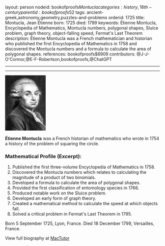 layout: person
nodeid: bookofproofs$Montucla
categories: history,18th-century
parentid: bookofproofs$52
tags: ancient-greek,astronomy,geometry,puzzles-and-problems
orderid: 1725
title: Montucla, Jean Étienne
born: 1725
died: 1799
keywords: Étienne Montucla, Encyclopedia of Mathematics, Montucla numbers, polygonal shapes, Sluice problem, graph theory, object-falling speed, Fermat's Last Theorem
description: Étienne Montucla was a French mathematician and historian who published the first Encyclopedia of Mathematics in 1758 and discovered the Montucla numbers and a formula to calculate the area of polygonal shapes.
references: bookofproofs$6909
contributors: @J-J-O'Connor,@E-F-Robertson,bookofproofs,@ChatGPT

---



---

![Montucla.jpg](https://github.com/bookofproofs/bookofproofs.github.io/blob/main/_sources/_assets/images/portraits/Montucla.jpg?raw=true)

**Étienne Montucla** was a French historian of mathematics who wrote in 1754 a history of the problem of squaring the circle.

### Mathematical Profile (Excerpt):
1. Published the first three-volume Encyclopedia of Mathematics in 1758. 
2. Discovered the Montucla numbers which relates to calculating the magnitude of a product of two binomials.
3. Developed a formula to calculate the area of polygonal shapes. 
4. Provided the first classification of entomology species in 1766.
5. Produced notable work on the Sluice problem. 
6. Developed an early form of graph theory. 
7. Created a mathematical method to calculate the speed at which objects fall. 
8. Solved a critical problem in Fermat's Last Theorem in 1795.

Born 5 September 1725, Lyon, France. Died 18 December 1799, Versailles, France.

View full biography at [MacTutor](https://mathshistory.st-andrews.ac.uk/Biographies/Montucla/)

